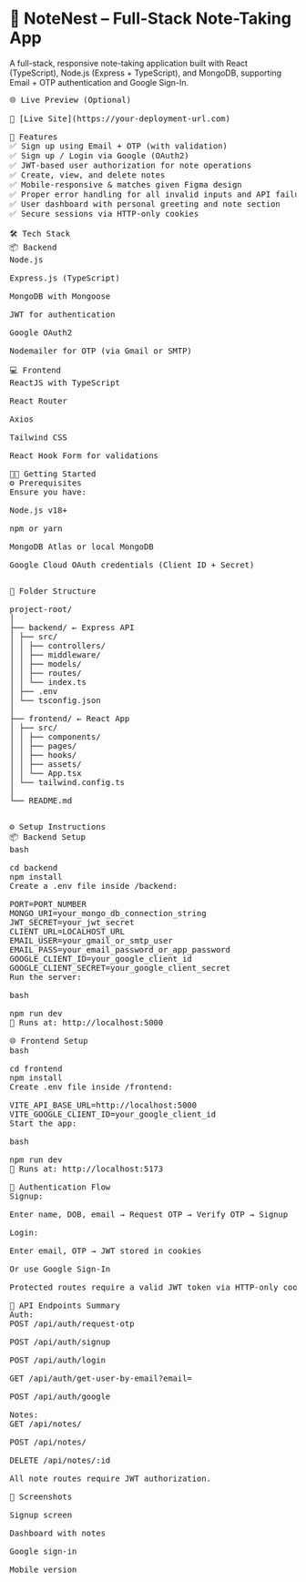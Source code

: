 <h1>📝 NoteNest – Full-Stack Note-Taking App</h1>
<p>A full-stack, responsive note-taking application built with React (TypeScript), Node.js (Express + TypeScript), and MongoDB, supporting Email + OTP authentication and Google Sign-In.</p>

<pre>
🌐 Live Preview (Optional)

🔗 [Live Site](https://your-deployment-url.com)

🚀 Features
✅ Sign up using Email + OTP (with validation)
✅ Sign up / Login via Google (OAuth2)
✅ JWT-based user authorization for note operations
✅ Create, view, and delete notes
✅ Mobile-responsive & matches given Figma design
✅ Proper error handling for all invalid inputs and API failures
✅ User dashboard with personal greeting and note section
✅ Secure sessions via HTTP-only cookies

🛠️ Tech Stack
📦 Backend
Node.js

Express.js (TypeScript)

MongoDB with Mongoose

JWT for authentication

Google OAuth2

Nodemailer for OTP (via Gmail or SMTP)

💻 Frontend
ReactJS with TypeScript

React Router

Axios

Tailwind CSS

React Hook Form for validations

🧑‍💻 Getting Started
⚙️ Prerequisites
Ensure you have:

Node.js v18+

npm or yarn

MongoDB Atlas or local MongoDB

Google Cloud OAuth credentials (Client ID + Secret)

</pre>
<pre>
📁 Folder Structure

project-root/
│
├── backend/ ← Express API
│ ├── src/
│ │ ├── controllers/
│ │ ├── middleware/
│ │ ├── models/
│ │ ├── routes/
│ │ └── index.ts
│ ├── .env
│ └── tsconfig.json
│
├── frontend/ ← React App
│ ├── src/
│ │ ├── components/
│ │ ├── pages/
│ │ ├── hooks/
│ │ ├── assets/
│ │ └── App.tsx
│ └── tailwind.config.ts
│
└── README.md

</pre>
<pre>
⚙️ Setup Instructions
📦 Backend Setup
bash

cd backend
npm install
Create a .env file inside /backend:

PORT=PORT_NUMBER
MONGO_URI=your_mongo_db_connection_string
JWT_SECRET=your_jwt_secret
CLIENT_URL=LOCALHOST_URL
EMAIL_USER=your_gmail_or_smtp_user
EMAIL_PASS=your_email_password_or_app_password
GOOGLE_CLIENT_ID=your_google_client_id
GOOGLE_CLIENT_SECRET=your_google_client_secret
Run the server:

bash

npm run dev
📎 Runs at: http://localhost:5000

🌐 Frontend Setup
bash

cd frontend
npm install
Create .env file inside /frontend:

VITE_API_BASE_URL=http://localhost:5000
VITE_GOOGLE_CLIENT_ID=your_google_client_id
Start the app:

bash

npm run dev
📎 Runs at: http://localhost:5173

🔐 Authentication Flow
Signup:

Enter name, DOB, email → Request OTP → Verify OTP → Signup

Login:

Enter email, OTP → JWT stored in cookies

Or use Google Sign-In

Protected routes require a valid JWT token via HTTP-only cookies.

🧪 API Endpoints Summary
Auth:
POST /api/auth/request-otp

POST /api/auth/signup

POST /api/auth/login

GET /api/auth/get-user-by-email?email=

POST /api/auth/google

Notes:
GET /api/notes/

POST /api/notes/

DELETE /api/notes/:id

All note routes require JWT authorization.

📸 Screenshots

Signup screen

Dashboard with notes

Google sign-in

Mobile version

</pre>
